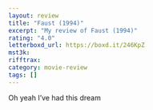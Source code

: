 ```yaml
---
layout: review
title: "Faust (1994)"
excerpt: "My review of Faust (1994)"
rating: "4.0"
letterboxd_url: https://boxd.it/246KpZ
mst3k:
rifftrax:
category: movie-review
tags: []
---
```


Oh yeah I’ve had this dream

